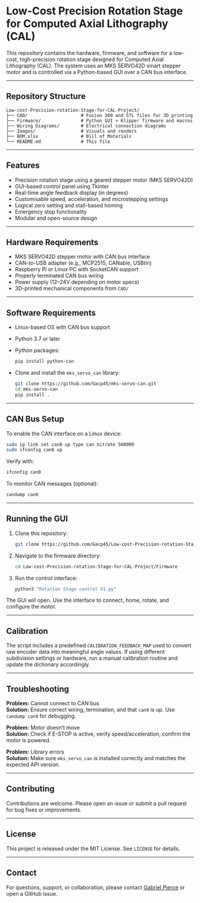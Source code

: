 # Low-Cost Precision Rotation Stage for Computed Axial Lithography (CAL)

This repository contains the hardware, firmware, and software for a low-cost, high-precision rotation stage designed for Computed Axial Lithography (CAL). The system uses an MKS SERVO42D smart stepper motor and is controlled via a Python-based GUI over a CAN bus interface.

---

## Repository Structure

```
Low-cost-Precision-rotation-Stage-for-CAL-Project/
├── CAD/                    # Fusion 360 and STL files for 3D printing
├── Firmware/               # Python GUI + Klipper firmware and macros
├── Wiring Diagrams/        # Electrical connection diagrams
├── Images/                 # Visuals and renders
├── BOM.xlsx                # Bill of Materials
└── README.md               # This file
```

---

## Features

- Precision rotation stage using a geared stepper motor (MKS SERVO42D)
- GUI-based control panel using Tkinter
- Real-time angle feedback display (in degrees)
- Customisable speed, acceleration, and microstepping settings
- Logical zero setting and stall-based homing
- Emergency stop functionality
- Modular and open-source design

---

## Hardware Requirements

- MKS SERVO42D stepper motor with CAN bus interface
- CAN-to-USB adapter (e.g., MCP2515, CANable, USBtin)
- Raspberry Pi or Linux PC with SocketCAN support
- Properly terminated CAN bus wiring
- Power supply (12–24V depending on motor specs)
- 3D-printed mechanical components from `CAD/`

---

## Software Requirements

- Linux-based OS with CAN bus support
- Python 3.7 or later
- Python packages:
  ```bash
  pip install python-can
  ```

- Clone and install the `mks_servo_can` library:
  ```bash
  git clone https://github.com/Gacp45/mks-servo-can.git
  cd mks-servo-can
  pip install .
  ```

---

## CAN Bus Setup

To enable the CAN interface on a Linux device:

```bash
sudo ip link set can0 up type can bitrate 500000
sudo ifconfig can0 up
```

Verify with:

```bash
ifconfig can0
```

To monitor CAN messages (optional):

```bash
candump can0
```

---

## Running the GUI

1. Clone this repository:
   ```bash
   git clone https://github.com/Gacp45/Low-cost-Precision-rotation-Stage-for-CAL-Project.git
   ```

2. Navigate to the firmware directory:
   ```bash
   cd Low-cost-Precision-rotation-Stage-for-CAL-Project/Firmware
   ```

3. Run the control interface:
   ```bash
   python3 "Rotation Stage control V1.py"
   ```

The GUI will open. Use the interface to connect, home, rotate, and configure the motor.

---

## Calibration

The script includes a predefined `CALIBRATION_FEEDBACK_MAP` used to convert raw encoder data into meaningful angle values. If using different subdivision settings or hardware, run a manual calibration routine and update the dictionary accordingly.

---

## Troubleshooting

**Problem:** Cannot connect to CAN bus  
**Solution:** Ensure correct wiring, termination, and that `can0` is up. Use `candump can0` for debugging.

**Problem:** Motor doesn’t move  
**Solution:** Check if E-STOP is active, verify speed/acceleration, confirm the motor is powered.

**Problem:** Library errors  
**Solution:** Make sure `mks_servo_can` is installed correctly and matches the expected API version.

---

## Contributing

Contributions are welcome. Please open an issue or submit a pull request for bug fixes or improvements.

---

## License

This project is released under the MIT License. See `LICENSE` for details.

---

## Contact

For questions, support, or collaboration, please contact [Gabriel Pierce](https://github.com/Gacp45) or open a GitHub issue.
